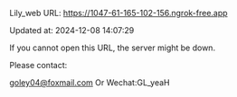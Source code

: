 Lily_web URL: https://1047-61-165-102-156.ngrok-free.app

Updated at: 2024-12-08 14:07:29

If you cannot open this URL, the server might be down.

Please contact: 

goley04@foxmail.com Or Wechat:GL_yeaH